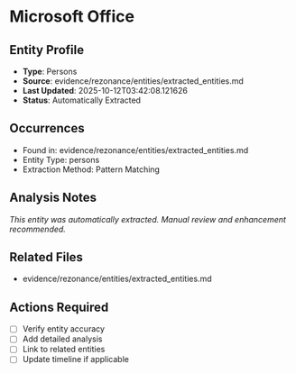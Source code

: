 # Microsoft Office

## Entity Profile
- **Type**: Persons
- **Source**: evidence/rezonance/entities/extracted_entities.md
- **Last Updated**: 2025-10-12T03:42:08.121626
- **Status**: Automatically Extracted

## Occurrences
- Found in: evidence/rezonance/entities/extracted_entities.md
- Entity Type: persons
- Extraction Method: Pattern Matching

## Analysis Notes
*This entity was automatically extracted. Manual review and enhancement recommended.*

## Related Files
- evidence/rezonance/entities/extracted_entities.md

## Actions Required
- [ ] Verify entity accuracy
- [ ] Add detailed analysis
- [ ] Link to related entities
- [ ] Update timeline if applicable
